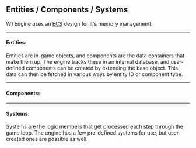 ## Entities / Components / Systems

WTEngine uses an [ECS](https://en.wikipedia.org/wiki/Entity_component_system) design for it's memory management.  

-----

#### Entities:

Entities are in-game objects, and components are the data containers that make them up.  The engine tracks these in an internal database, and user-defined components can be created by extending the base object.  This data can then be fetched in various ways by entity ID or component type.

-----

#### Components:

-----

#### Systems:

Systems are the logic members that get processed each step through the game loop.  The engine has a few pre-defined systems for use, but user created ones are possible as well.
